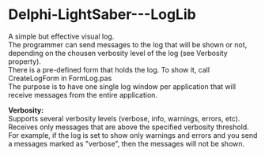 # Delphi-LightSaber---LogLib

   A simple but effective visual log.  
   The programmer can send messages to the log that will be shown or not, depending on the chousen verbosity level of the log (see Verbosity property).  
   There is a pre-defined form that holds the log. To show it, call CreateLogForm in FormLog.pas  
   The purpose is to have one single log window per application that will receive messages from the entire application.  

   **Verbosity:**  
     Supports several verbosity levels (verbose, info, warnings, errors, etc).  
     Receives only messages that are above the specified verbosity threshold.  
     For example, if the log is set to show only warnings and errors and you send a messages marked as "verbose", then the messages will not be shown.  

